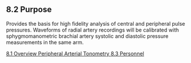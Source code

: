 ## 8.2 Purpose

Provides the basis for high fidelity analysis of central and peripheral pulse pressures. Waveforms of radial artery recordings will be calibrated with sphygmomanometric brachial artery systolic and diastolic pressure measurements in the same arm.


<div class="center">
<div class="btn-group">
  <a href=":pages_path:/manuals/peripheral-arterial-tonometry/8-01-overview.md" class="btn btn-default">
    <span class="glyphicon glyphicon-chevron-left"></span>
    8.1 Overview
  </a>

  <a href=":pages_path:/manuals/blood-collection-processing" class="btn btn-default">
    <span class="glyphicon glyphicon-chevron-up"></span>
    Peripheral Arterial Tonometry
  </a>

  <a href=":pages_path:/manuals/peripheral-arterial-tonometry/8-03-personnel.md" class="btn btn-success">
    8.3 Personnel
    <span class="glyphicon glyphicon-chevron-right"></span>
  </a>
</div>
</div>
